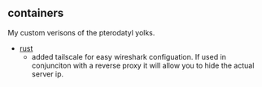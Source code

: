 
## containers
My custom verisons of the pterodatyl yolks.

* [rust](ghcr.io/neilrush/rust:latest)
	* added tailscale for easy wireshark configuation. If used in conjunciton with a reverse proxy it will allow you to hide the actual server ip.
